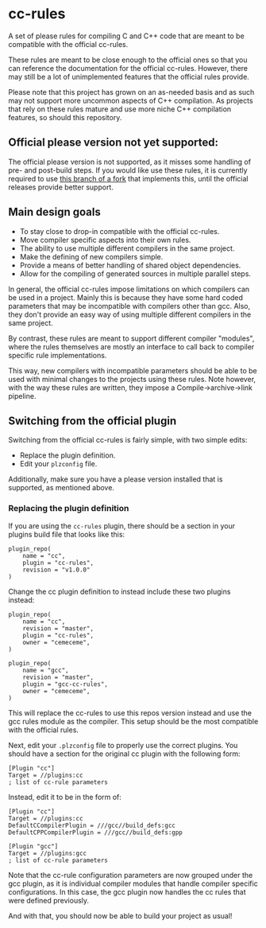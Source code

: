 # cc-rules

A set of please rules for compiling C and C++ code that are meant to be compatible with the official cc-rules.

These rules are meant to be close enough to the official ones so that you can reference the documentation for the official cc-rules. However, there may still be a lot of unimplemented features that the official rules provide.

Please note that this project has grown on an as-needed basis and as such may not support more uncommon aspects of C++ compilation. As projects that rely on these rules mature and use more niche C++ compilation features, so should this repository.

## Official please version not yet supported:

The official please version is not supported, as it misses some handling of pre- and post-build steps. If you would like use these rules, it is currently required to use [this branch of a fork](https://github.com/cemeceme/please/tree/singe-output-labels) that implements this, until the official releases provide better support.

## Main design goals

* To stay close to drop-in compatible with the official cc-rules.
* Move compiler specific aspects into their own rules.
* The ability to use multiple different compilers in the same project.
* Make the defining of new compilers simple.
* Provide a means of better handling of shared object dependencies.
* Allow for the compiling of generated sources in multiple parallel steps.

In general, the official cc-rules impose limitations on which compilers can be used in a project. Mainly this is because they have some hard coded parameters that may be incompatible with compilers other than gcc. Also, they don't provide an easy way of using multiple different compilers in the same project.

By contrast, these rules are meant to support different compiler "modules", where the rules themselves are mostly an interface to call back to compiler specific rule implementations.

This way, new compilers with incompatible parameters should be able to be used with minimal changes to the projects using these rules. Note however, with the way these rules are written, they impose a Compile->archive->link pipeline.

## Switching from the official plugin
Switching from the official cc-rules is fairly simple, with two simple edits:
- Replace the plugin definition.
- Edit your `plzconfig` file.

Additionally, make sure you have a please version installed that is supported, as mentioned above.

### Replacing the plugin definition
If you are using the `cc-rules` plugin, there should be a section in your plugins build file that looks like this:
```
plugin_repo(
    name = "cc",
    plugin = "cc-rules",
    revision = "v1.0.0"
)
```

Change the cc plugin definition to instead include these two plugins instead:
```
plugin_repo(
    name = "cc",
    revision = "master",
    plugin = "cc-rules",
    owner = "cemeceme",
)

plugin_repo(
    name = "gcc",
    revision = "master",
    plugin = "gcc-cc-rules",
    owner = "cemeceme",
)
```

This will replace the cc-rules to use this repos version instead and use the gcc rules module as the compiler. This setup should be the most compatible with the official rules.

Next, edit your `.plzconfig` file to properly use the correct plugins.
You should have a section for the original cc plugin with the following form:
```
[Plugin "cc"]
Target = //plugins:cc
; list of cc-rule parameters
```

Instead, edit it to be in the form of:
```
[Plugin "cc"]
Target = //plugins:cc
DefaultCCompilerPlugin = ///gcc//build_defs:gcc
DefaultCPPCompilerPlugin = ///gcc//build_defs:gpp

[Plugin "gcc"]
Target = //plugins:gcc
; list of cc-rule parameters
```
Note that the cc-rule configuration parameters are now grouped under the gcc plugin, as it is individual compiler modules that handle compiler specific configurations. In this case, the gcc plugin now handles the cc rules that were defined previously.

And with that, you should now be able to build your project as usual!
